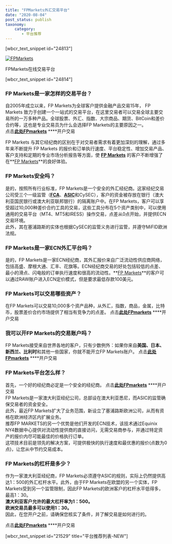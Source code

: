 ```yaml
---
title: "FPMarkets外汇交易平台"
date: "2020-08-04"
post_status: publish
taxonomy:
    category: 
       - 平台推荐
---
```


\[wbcr\_text\_snippet id="24813"\]

[![FPMarkets](https://cdn.jsdelivr.net/gh/jarlin8/img@main/FxLogos/FP-Markets.png)](https://www.ssgg.net/go/fpmarkets/)

FPMarkets在线交易平台

\[wbcr\_text\_snippet id="24814"\]

### FP Markets是一家怎样的交易平台？

自2005年成立以来，FP Markets为全球客户提供金融产品交易15年， FP Markets 致力于创建一个一站式的交易平台，在这里交易者可以交易全球主要交易所的一万多种产品。全球股票、外汇、指数、大宗商品、期货、BitCoin和差价合约等，这也是专业交易员为什么会选择FP Markets的主要原因之一。  
点击[**此处FPmarkets**](https://www.ssgg.net/go/fpmarkets/) **[](https://www.ssgg.net/go/fpmarkets/)**开户交易  
  
FP Markets 与其它经纪商的区别在于对交易者需求有着更加深刻的理解，通过多年来不断提升 FP Markets 的报价和订单执行速度、平台稳定性、增加交易产品、客户支持和定期的专业市场分析报告等方面，使 **[FP Markets](https://www.ssgg.net/go/fpmarkets/)** 的客户不断增强了在**[FP Markets](https://www.ssgg.net/go/fpmarkets/)**的良好体验。

### FP Markets安全吗？

是的，按照所有行业标准，FP Markets是一个安全的外汇经纪商。这家经纪交易公司受三个一级监管（[**FCA**](https://we.laowei8.com/is-real-fca.html)、[**ASIC**](https://baike.baidu.com/item/ASIC%E6%BE%B3%E5%A4%A7%E5%88%A9%E4%BA%9A%E7%9B%91%E7%AE%A1/8435873)和CySEC），客户的资金被存放在银行（澳大利亚国民银行或澳大利亚联邦银行）的隔离账户中。在FP Markets，客户可以享受超过10,000种差价合约工具的交易，这些工具分布在5个资产类别中，可以使用通用的交易平台（MT4、MT5和IRESS）操作交易，点差从0点开始，并提供ECN交易环境。  
此外，其在塞浦路斯的实体也根据CySEC的监管义务进行监管，并遵守MiFID欧洲法规。

### FP Markets是一家ECN外汇平台吗？

是的，FP Markets是一家ECN经纪商，其外汇报价来自广泛流动性供应商网络，包括高盛、摩根大通、汇丰、花旗等。ECN经纪商交易的好处包括较低的点差、最小的滑点、闪电般的订单执行速度和很高的流动性。**[FP Markets](https://www.ssgg.net/go/fpmarkets/)**的客户可以通过RAW账户进入ECN定价模式，但是要求最低存款100美元。

### FP Markets可以交易哪些资产？

在FP Markets可以交易10,000多个资产品种，从外汇，指数，商品，金属，比特币，股票差价合约市场提供了相当有竞争力的点差。 点击[**此处FPmarkets**](https://www.ssgg.net/go/fpmarkets/) **[](https://www.ssgg.net/go/fpmarkets/)**开户交易

### 我可以开FP Markets的交易账户吗？

FP Markets接受来自世界各地的客户，只有少数例外：如果你来自**美国、日本、新西兰、比利时**和其他一些国家，你就不能开立FP Markets账户。 点击[**此处FPmarkets**](https://www.ssgg.net/go/fpmarkets/) **[](https://www.ssgg.net/go/fpmarkets/)**开户交易

### FP Markets平台怎么样？

首先，一个好的经纪商必定是一个安全的经纪商。 点击[**此处FPmarkets**](https://www.ssgg.net/go/fpmarkets/) **[](https://www.ssgg.net/go/fpmarkets/)**开户交易  
FP Markets是一家澳大利亚经纪公司，总部设在澳大利亚悉尼，而ASIC的监管确保交易者的资金安全。  
此外，最近FP Markets扩大了业务范围，新设立了塞浦路斯欧洲公司，从而有资格在欧洲经济区内扩展业务。  
推荐FP MARKETS的另一个优势是他们开发的ECN技术，该技术通过Equinix NY4数据中心提供对流动性提供商的直接访问，无需交易商参与，并通过特定资产的报价内尽可能最佳的价格执行订单。  
这项技术目前是领先的解决方案，可提供极快的执行速度和最优惠的报价(点数为0点)，让您从中节约交易成本。

### FP Markets的杠杆是多少？

作为一家澳大利亚经纪商，FP Markets必须遵守ASIC的规则，实际上仍然提供高达1：500的外汇杠杆水平。此外，由于FP Markets在欧盟的另一个实体，FP Markets受到另一个监管限制，因此FP Markets的欧洲客户的杠杆水平低得多，最高1：30。  
**澳大利亚客户允许的最大杠杆率为1：500。  
欧洲交易员最多可以使用1：30。**  
因此，在您开户之前，请确保您核实了条件，并了解交易是如何进行的。  
  
点击[**此处FPmarkets**](https://www.ssgg.net/go/fpmarkets/) **[](https://www.ssgg.net/go/fpmarkets/)**开户交易

\[wbcr\_text\_snippet id="21529" title="平台推荐列表-NEW"\]
